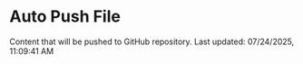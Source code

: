 # Auto Push File

Content that will be pushed to GitHub repository.
Last updated: 07/24/2025, 11:09:41 AM